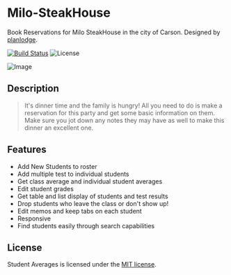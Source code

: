 # Milo-SteakHouse

Book Reservations for Milo SteakHouse in the city of Carson. Designed by [planlodge](http://planlodge.com).

[![Build Status](https://travis-ci.org/stevenbenner/jquery-powertip.svg?branch=master)](https://travis-ci.org/stevenbenner/jquery-powertip)
![License](https://img.shields.io/packagist/l/doctrine/orm.svg)

![Image](https://github.com/planlodge/Milo-SteakHouse/blob/master/public/images/screen5.png?raw=true)

## Description

> It's dinner time and the family is hungry! All you need to do is make a reservation for this party and get some basic information on them. Make sure you jot down any notes they may have as well to make this dinner an excellent one.

## Features
- Add New Students to roster
- Add multiple test to individual students
- Get class average and individual student averages
- Edit student grades
- Get table and list display of students and test results
- Drop students who leave the class or don't show up!
- Edit memos and keep tabs on each student
- Responsive
- Find students easily through search capabilities

## License

Student Averages is licensed under the [MIT license](http://opensource.org/licenses/MIT).

